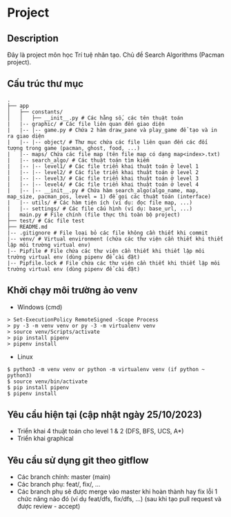 # Project

## Description

Đây là project môn học Trí tuệ nhân tạo. Chủ đề Search Algorithms (Pacman project).

## Cấu trúc thư mục

```
.
├── app
│   ├── constants/
│   │   ├── __init__.py # Các hằng số, các tên thuật toán
|   |-- graphic/ # Các file liên quan đến giao diện
|   |-- |-- game.py # Chứa 2 hàm draw_pane và play_game để tạo và in ra giao diện
|   |-- |-- object/ # Thư mục chứa các file liên quan đến các đối tượng trong game (pacman, ghost, food, ...)
|   |-- maps/ Chứa các file map (tên file map có dạng map<index>.txt)
|   |-- search_algo/ # Các thuật toán tìm kiếm
|   |-- |-- level1/ # Các file triển khai thuật toán ở level 1
|   |-- |-- level2/ # Các file triển khai thuật toán ở level 2
|   |-- |-- level3/ # Các file triển khai thuật toán ở level 3
|   |-- |-- level4/ # Các file triển khai thuật toán ở level 4
|   |-- |-- __init__.py # Chứa hàm search_algo(algo_name, map, map_size, pacman_pos, level = 1) để gọi các thuật toán (interface)
|   |-- utils/ # Các hàm tiện ích (ví dụ: đọc file map, ...)
|   |-- settings/ # Các file cấu hình (ví dụ: base_url, ...)
|   main.py # File chính (file thực thi toàn bộ project)
├── test/ # Các file test
├── README.md
|-- .gitignore # File loại bỏ các file không cần thiết khi commit
|-- venv/ # Virtual environment (chứa các thư viện cần thiết khi thiết lập môi trường virtual env)
|-- Pipfile # File chứa các thư viện cần thiết khi thiết lập môi trường virtual env (dùng pipenv để cài đặt)
|-- Pipfile.lock # File chứa các thư viện cần thiết khi thiết lập môi trường virtual env (dùng pipenv để cài đặt)

```

## Khởi chạy môi trường ảo venv

- Windows (cmd)

```
> Set-ExecutionPolicy RemoteSigned -Scope Process
> py -3 -m venv venv or py -3 -m virtualenv venv
> source venv/Scripts/activate
> pip install pipenv
> pipenv install
```

- Linux

```
$ python3 -m venv venv or python -m virtualenv venv (if python ~ python3)
$ source venv/bin/activate
$ pip install pipenv
$ pipenv install
```

## Yêu cầu hiện tại (cập nhật ngày 25/10/2023)

- Triển khai 4 thuật toán cho level 1 & 2 (DFS, BFS, UCS, A\*)
- Triển khai graphical

## Yêu cầu sử dụng git theo gitflow

- Các branch chính: master (main)
- Các branch phụ: feat/<action>, fix/<action>, ...
- Các branch phụ sẽ được merge vào master khi hoàn thành hay fix lỗi 1 chức năng nào đó (ví dụ feat/dfs, fix/dfs, ...) (sau khi tạo pull request và được review - accept)
